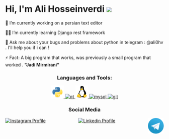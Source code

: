 <br />

# Hi, I'm Ali Hosseinverdi <img width="30" src="https://camo.githubusercontent.com/e8e7b06ecf583bc040eb60e44eb5b8e0ecc5421320a92929ce21522dbc34c891/68747470733a2f2f6d656469612e67697068792e636f6d2f6d656469612f6876524a434c467a6361737252346961377a2f67697068792e676966">


💼 I’m currently working on a persian text editor

🧑‍🎓 I’m currently learning Django rest framework

💬 Ask me about your bugs and problems about python in telegram : @ali0hv . I'll help you if i can !

⚡ Fact: A big program that works, was previously a small program that worked . **"Jadi Mirmirani"**


<h3 align="center">Languages and Tools:</h3>

<p align="center">
<a href="https://www.python.org" target="_blank"> <img src="https://raw.githubusercontent.com/devicons/devicon/master/icons/python/python-original.svg" alt="python" width="40" height="40"/> </a>
<a href="https://www.qt.io/" target="_blank"> <img src="https://upload.wikimedia.org/wikipedia/commons/0/0b/Qt_logo_2016.svg" alt="qt" width="40" height="40"/> </a> 
<a href="https://www.linux.org/" target="_blank"> <img src="https://raw.githubusercontent.com/devicons/devicon/master/icons/linux/linux-original.svg" alt="linux" width="40" height="40"/> </a> 
<a href="https://www.djangoproject.com/" target="_blank"> <img src="https://icon-library.com/images/django-icon/django-icon-0.jpg" alt="mysql" width="40" height="40"/> </a>  
<a href="https://git-scm.com/" target="_blank"> <img src="https://www.vectorlogo.zone/logos/git-scm/git-scm-icon.svg" alt="git" width="40" height="40"/> </a> 
</p>

<h3 align="center">
Social Media
</h3>

<div align="center" style="display: flex; justify-content: space-between;">
    <a href="https://www.instagram.com/ali0hv">
        <img src="https://upload.wikimedia.org/wikipedia/commons/thumb/a/a5/Instagram_icon.png/600px-Instagram_icon.png" width="50" height="50" alt="Instagram Profile">
    </a>
    <a href="https://www.linkedin.com/in/ali-hosseinverdi-63368320b/">
        <img src="https://cdn-icons-png.flaticon.com/512/174/174857.png" width="50" height="50" alt="Linkedin Profile">
    </a>
    <a href="https://t.me/ali0hv">
        <img src="https://raw.githubusercontent.com/github/explore/80688e429a7d4ef2fca1e82350fe8e3517d3494d/topics/telegram/telegram.png" alt="Telegram" height="50" width="50">
    </a>
</div>

<!-- <br>
<p align="center">
<img alt="GitHub stats" src="https://github-readme-stats.vercel.app/api?username=ali-hv&show_icons=true&theme=dark">
<img alt="Top Langs" src="https://github-readme-stats.vercel.app/api/top-langs/?username=ali-hv&show_icons=true&theme=dark">
</p> -->
